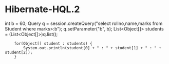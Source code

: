 # Hibernate-HQL.2
int b = 60;
        Query q = session.createQuery("select rollno,name,marks from Student where marks>:b");
        q.setParameter("b", b);
        List<Object[]> students = (List<Object[]>)q.list();
        
        for(Object[] student : students) {
        	System.out.println(student[0] + " : " + student[1] + " : " + student[2]);
        }
